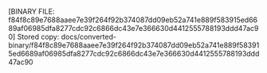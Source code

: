 [BINARY FILE: f84f8c89e7688aaee7e39f264f92b374087dd09eb52a741e889f583915ed6689af06985dfa8277cdc92c6866dc43e7e366630d4412555788193ddd47ac90]
Stored copy: docs/converted-binary/f84f8c89e7688aaee7e39f264f92b374087dd09eb52a741e889f583915ed6689af06985dfa8277cdc92c6866dc43e7e366630d4412555788193ddd47ac90
